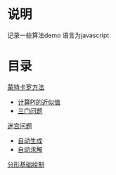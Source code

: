 # 说明
记录一些算法demo 语言为javascript

# 目录
[蒙特卡罗方法](https://github.com/webxing/algorithm/tree/master/%E8%92%99%E7%89%B9%E5%8D%A1%E7%BD%97%E6%96%B9%E6%B3%95)
- [计算PI的近似值](https://github.com/webxing/algorithm/blob/master/%E8%92%99%E7%89%B9%E5%8D%A1%E7%BD%97%E6%96%B9%E6%B3%95/%E8%AE%A1%E7%AE%97PI%E7%9A%84%E8%BF%91%E4%BC%BC%E5%80%BC/PI.js)
- [三门问题](https://github.com/webxing/algorithm/blob/master/%E8%92%99%E7%89%B9%E5%8D%A1%E7%BD%97%E6%96%B9%E6%B3%95/%E4%B8%89%E9%97%A8%E9%97%AE%E9%A2%98/MontyHallProblem.js)

[迷宫问题](https://github.com/webxing/algorithm/tree/master/%E8%BF%B7%E5%AE%AB%E9%97%AE%E9%A2%98)
- [自动生成](https://github.com/webxing/algorithm/tree/master/%E8%BF%B7%E5%AE%AB%E9%97%AE%E9%A2%98/%E8%87%AA%E5%8A%A8%E7%94%9F%E6%88%90)
- [自动求解](https://github.com/webxing/algorithm/tree/master/%E8%BF%B7%E5%AE%AB%E9%97%AE%E9%A2%98/%E8%87%AA%E5%8A%A8%E6%B1%82%E8%A7%A3)

[分形基础绘制]()